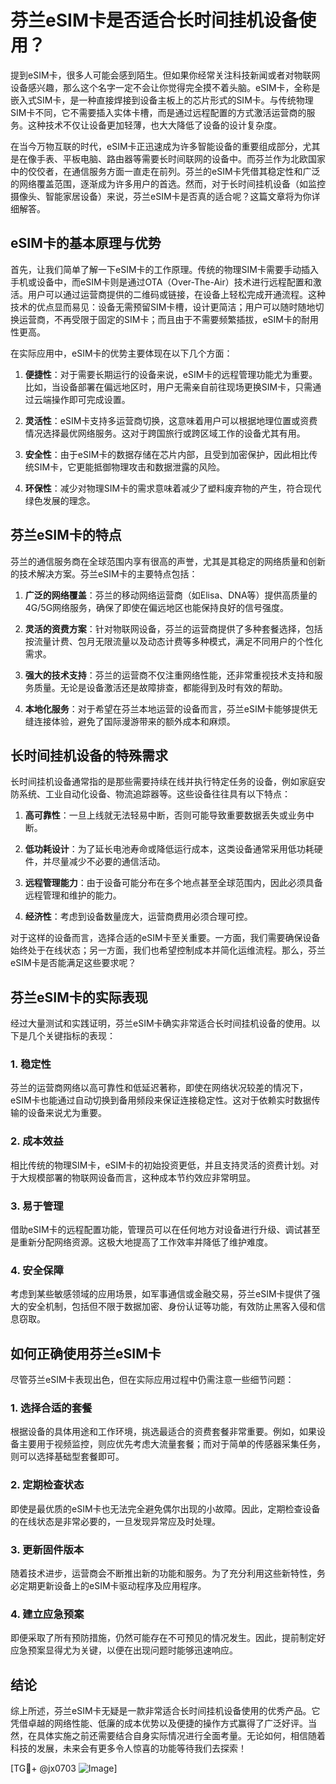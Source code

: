# 芬兰eSIM卡是否适合长时间挂机设备使用？

提到eSIM卡，很多人可能会感到陌生。但如果你经常关注科技新闻或者对物联网设备感兴趣，那么这个名字一定不会让你觉得完全摸不着头脑。eSIM卡，全称是嵌入式SIM卡，是一种直接焊接到设备主板上的芯片形式的SIM卡。与传统物理SIM卡不同，它不需要插入实体卡槽，而是通过远程配置的方式激活运营商的服务。这种技术不仅让设备更加轻薄，也大大降低了设备的设计复杂度。

在当今万物互联的时代，eSIM卡正迅速成为许多智能设备的重要组成部分，尤其是在像手表、平板电脑、路由器等需要长时间联网的设备中。而芬兰作为北欧国家中的佼佼者，在通信服务方面一直走在前列。芬兰的eSIM卡凭借其稳定性和广泛的网络覆盖范围，逐渐成为许多用户的首选。然而，对于长时间挂机设备（如监控摄像头、智能家居设备）来说，芬兰eSIM卡是否真的适合呢？这篇文章将为你详细解答。

## eSIM卡的基本原理与优势

首先，让我们简单了解一下eSIM卡的工作原理。传统的物理SIM卡需要手动插入手机或设备中，而eSIM卡则是通过OTA（Over-The-Air）技术进行远程配置和激活。用户可以通过运营商提供的二维码或链接，在设备上轻松完成开通流程。这种技术的优点显而易见：设备无需预留SIM卡槽，设计更简洁；用户可以随时随地切换运营商，不再受限于固定的SIM卡；而且由于不需要频繁插拔，eSIM卡的耐用性更高。

在实际应用中，eSIM卡的优势主要体现在以下几个方面：

1. **便捷性**：对于需要长期运行的设备来说，eSIM卡的远程管理功能尤为重要。比如，当设备部署在偏远地区时，用户无需亲自前往现场更换SIM卡，只需通过云端操作即可完成设置。
   
2. **灵活性**：eSIM卡支持多运营商切换，这意味着用户可以根据地理位置或资费情况选择最优网络服务。这对于跨国旅行或跨区域工作的设备尤其有用。

3. **安全性**：由于eSIM卡的数据存储在芯片内部，且受到加密保护，因此相比传统SIM卡，它更能抵御物理攻击和数据泄露的风险。

4. **环保性**：减少对物理SIM卡的需求意味着减少了塑料废弃物的产生，符合现代绿色发展的理念。

## 芬兰eSIM卡的特点

芬兰的通信服务商在全球范围内享有很高的声誉，尤其是其稳定的网络质量和创新的技术解决方案。芬兰eSIM卡的主要特点包括：

1. **广泛的网络覆盖**：芬兰的移动网络运营商（如Elisa、DNA等）提供高质量的4G/5G网络服务，确保了即使在偏远地区也能保持良好的信号强度。

2. **灵活的资费方案**：针对物联网设备，芬兰的运营商提供了多种套餐选择，包括按流量计费、包月无限流量以及动态计费等多种模式，满足不同用户的个性化需求。

3. **强大的技术支持**：芬兰的运营商不仅注重网络性能，还非常重视技术支持和服务质量。无论是设备激活还是故障排查，都能得到及时有效的帮助。

4. **本地化服务**：对于希望在芬兰本地运营的设备而言，芬兰eSIM卡能够提供无缝连接体验，避免了国际漫游带来的额外成本和麻烦。

## 长时间挂机设备的特殊需求

长时间挂机设备通常指的是那些需要持续在线并执行特定任务的设备，例如家庭安防系统、工业自动化设备、物流追踪器等。这些设备往往具有以下特点：

1. **高可靠性**：一旦上线就无法轻易中断，否则可能导致重要数据丢失或业务中断。
   
2. **低功耗设计**：为了延长电池寿命或降低运行成本，这类设备通常采用低功耗硬件，并尽量减少不必要的通信活动。

3. **远程管理能力**：由于设备可能分布在多个地点甚至全球范围内，因此必须具备远程管理和维护的能力。

4. **经济性**：考虑到设备数量庞大，运营商费用必须合理可控。

对于这样的设备而言，选择合适的eSIM卡至关重要。一方面，我们需要确保设备始终处于在线状态；另一方面，我们也希望控制成本并简化运维流程。那么，芬兰eSIM卡是否能满足这些要求呢？

## 芬兰eSIM卡的实际表现

经过大量测试和实践证明，芬兰eSIM卡确实非常适合长时间挂机设备的使用。以下是几个关键指标的表现：

### 1. 稳定性
芬兰的运营商网络以高可靠性和低延迟著称，即使在网络状况较差的情况下，eSIM卡也能通过自动切换到备用频段来保证连接稳定性。这对于依赖实时数据传输的设备来说尤为重要。

### 2. 成本效益
相比传统的物理SIM卡，eSIM卡的初始投资更低，并且支持灵活的资费计划。对于大规模部署的物联网设备而言，这种成本节约效应非常明显。

### 3. 易于管理
借助eSIM卡的远程配置功能，管理员可以在任何地方对设备进行升级、调试甚至是重新分配网络资源。这极大地提高了工作效率并降低了维护难度。

### 4. 安全保障
考虑到某些敏感领域的应用场景，如军事通信或金融交易，芬兰eSIM卡提供了强大的安全机制，包括但不限于数据加密、身份认证等功能，有效防止黑客入侵和信息窃取。

## 如何正确使用芬兰eSIM卡

尽管芬兰eSIM卡表现出色，但在实际应用过程中仍需注意一些细节问题：

### 1. 选择合适的套餐
根据设备的具体用途和工作环境，挑选最适合的资费套餐非常重要。例如，如果设备主要用于视频监控，则应优先考虑大流量套餐；而对于简单的传感器采集任务，则可以选择基础型套餐即可。

### 2. 定期检查状态
即使是最优质的eSIM卡也无法完全避免偶尔出现的小故障。因此，定期检查设备的在线状态是非常必要的，一旦发现异常应及时处理。

### 3. 更新固件版本
随着技术进步，运营商会不断推出新的功能和服务。为了充分利用这些新特性，务必定期更新设备上的eSIM卡驱动程序及应用程序。

### 4. 建立应急预案
即便采取了所有预防措施，仍然可能存在不可预见的情况发生。因此，提前制定好应急预案显得尤为关键，以便在出现问题时能够迅速响应。

## 结论

综上所述，芬兰eSIM卡无疑是一款非常适合长时间挂机设备使用的优秀产品。它凭借卓越的网络性能、低廉的成本优势以及便捷的操作方式赢得了广泛好评。当然，在具体实施之前还需要结合自身实际情况进行全面考量。无论如何，相信随着科技的发展，未来会有更多令人惊喜的功能等待我们去探索！

[TG💪+ @jx0703 ![Image](https://github.com/user-attachments/assets/dbca1d08-cadb-493c-b0ec-ad6f7a83f270)]